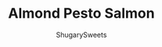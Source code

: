 ---
layout: ../../layouts/MarkdownPostLayout.astro
title: Almond Pesto Salmon
author: ShugarySweets
pubDate: 2019-01-15
description: "A delicious, heart healthy meal that not only is beautiful but tastes amazing. Oh, did I mention this Almond Pesto Salmon is also super easy to make?"
image_url: https://www.shugarysweets.com/wp-content/uploads/2014/02/almond-pesto-salmon-3.jpg
tags: ["Main Dish","American"]
calories: 603
protein: 38
carbohydrates: 13
fats: 45
fiber: 3
ingredients: ["1 3/4 pounds salmon fillets","3/4 cup sliced almonds, roughly chopped","1/2 cup crispy panko breadcrumbs","1 cup basil pesto"]
serves: 6
time: "30 minutes"
prepTime: "10 minutes"
instructions: ["Turn oven on broiler.","In a small bowl, combine the chopped, sliced almonds with the panko crumbs. Set aside.","Line a large baking sheet with foil. Lightly spray with olive oil. Place each salmon fillet on the foil lined baking sheet, leaving an inch between pieces. If your salmon has skin, you can remove it first, or place the salmon skin side down on the baking sheet. Spread the top of the salmon with basil pesto, evenly distributing the pesto to each piece of salmon. Take a handful of the almond/crumb mixture and press it onto each salmon fillet. Use all of the mixture.","Lightly spray the tops of the almond crusted salmon with olive oil spray.","Broil in MIDDLE rack of oven for about 7 minutes. Move oven rack to top and broil an additional 2 minutes. Salmon should flake with a fork. Depending on the thickness of your fillets, you may need to add or subtract baking time."]
nutrition: ["603 calories","13 grams carbohydrates","93 milligrams cholesterol","45 grams fat","3 grams fiber","38 grams protein","8 grams saturated fat","357 milligrams sodium","1 grams sugar","0 grams trans fat","33 grams unsaturated fat"]
---